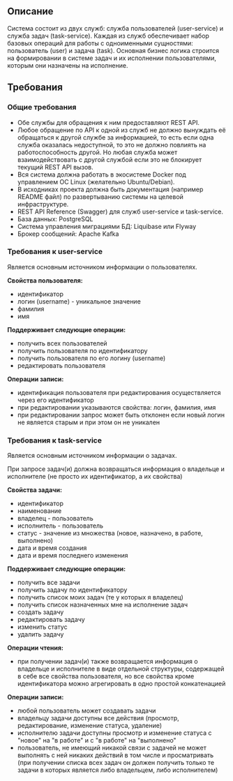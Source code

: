 ## Описание
Система состоит из двух служб: служба пользователей (user-service) и служба задач (task-service). Каждая из служб обеспечивает набор базовых операций для работы с одноименными сущностями: пользователь (user) и задача (task). Основная бизнес логика строится на формировании в системе задач и их исполнении пользователями, которым они назначены на исполнение.

## Требования

### Общие требования
- Обе службы для обращения к ним предоставляют REST API.
- Любое обращение по API к одной из служб не должно вынуждать её обращаться к другой службе за информацией, то есть если одна служба оказалась недоступной, то это не должно повлиять на работоспособность другой. Но любая служба может взаимодействовать с другой службой если это не блокирует текущий REST API вызов.
- Вся система должна работать в экосистеме Docker под управлением ОС Linux (желательно Ubuntu/Debian).
- В исходниках проекта должна быть документация (например README файл) по развертыванию системы на целевой инфраструктуре.
- REST API Reference (Swagger) для служб user-service и task-service.
- База данных: PostgreSQL
- Система управления миграциями БД: Liquibase или Flyway
- Брокер сообщений: Apache Kafka

### Требования к user-service
Является основным источником информации о пользователях.

**Свойства пользователя:**
- идентификатор
- логин (username) - уникальное значение
- фамилия
- имя

**Поддерживает следующие операции:**
- получить всех пользователей
- получить пользователя по идентификатору
- получить пользователя по его логину (username)
- редактировать пользователя 

**Операции записи:**
- идентификация пользователя при редактирования осуществляется через его идентификатор
- при редактировании указываются свойства: логин, фамилия, имя
- при редактировании запрос может быть отклонен если новый логин не является старым и при этом он не уникален

### Требования к task-service
Является основным источником информации о задачах.

При запросе задач(и) должна возвращаться информация о владельце и исполнителе (не просто их идентификатор, а их свойства)

**Свойства задачи:**
- идентификатор
- наименование
- владелец - пользователь
- исполнитель - пользователь
- статус - значение из множества (новое, назначено, в работе, выполнено)
- дата и время создания
- дата и время последнего изменения

**Поддерживает следующие операции:**
- получить все задачи
- получить задачу по идентификатору
- получить список моих задач (те у которых я владелец)
- получить список назначенных мне на исполнение задач
- создать задачу
- редактировать задачу
- изменить статус
- удалить задачу

**Операции чтения:**
- при получении задач(и) также возвращается информация о владельце и исполнителе в виде отдельной структуры, содержащей в себе все свойства пользователя, но все свойства кроме идентификатора можно агрегировать в одно простой конкатенацией

**Операции записи:**
- любой пользователь может создавать задачи
- владельцу задачи доступны все действия (просмотр, редактирование, изменение статуса, удаление)
- исполнителю задачи доступны просмотр и изменение статуса с "новое" на "в работе" и с "в работе" на "выполнено"
- пользователь, не имеющий никакой связи с задачей не может выполнять с ней никаких действий в том числе и просматривать (при получении списка всех задач он должен получить только те задачи в которых является либо владельцем, либо исполнителем)
